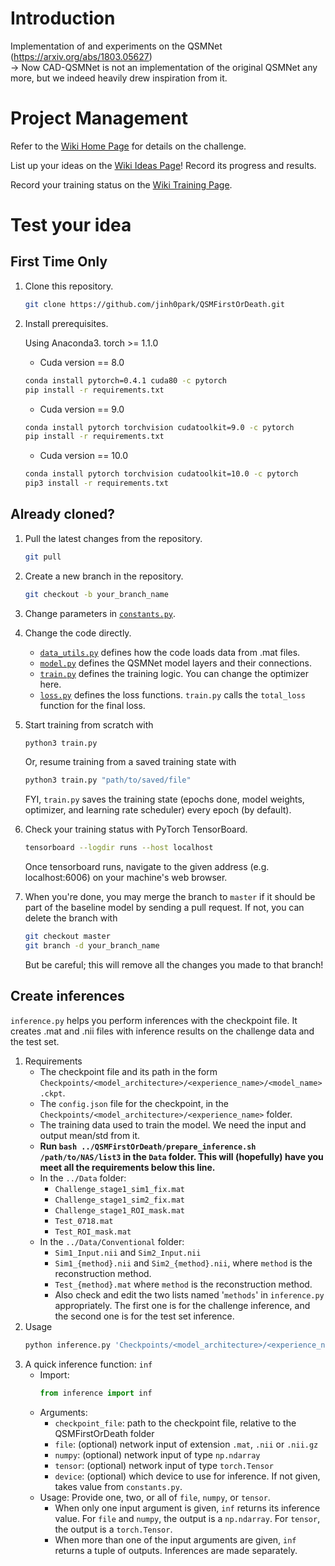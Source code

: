 # Introduction

Implementation of and experiments on the QSMNet (https://arxiv.org/abs/1803.05627)  
-> Now CAD-QSMNet is not an implementation of the original QSMNet any more, but we indeed heavily drew inspiration from it.

# Project Management

Refer to the [Wiki Home Page](https://github.com/jinh0park/QSMFirstOrDeath/wiki) for details on the challenge.

List up your ideas on the [Wiki Ideas Page](https://github.com/jinh0park/QSMFirstOrDeath/wiki/Ideas)! Record its progress and results.

Record your training status on the [Wiki Training Page](https://github.com/jinh0park/QSMFirstOrDeath/wiki/Training).

# Test your idea

## First Time Only
1. Clone this repository.
   ```bash
   git clone https://github.com/jinh0park/QSMFirstOrDeath.git
   ```
2. Install prerequisites.
    
    Using Anaconda3.
    torch >= 1.1.0
    
    - Cuda version == 8.0
   ```bash
   conda install pytorch=0.4.1 cuda80 -c pytorch
   pip install -r requirements.txt
   ```
   - Cuda version == 9.0
   ```bash
   conda install pytorch torchvision cudatoolkit=9.0 -c pytorch
   pip install -r requirements.txt
   ```
   - Cuda version == 10.0
   ```bash
   conda install pytorch torchvision cudatoolkit=10.0 -c pytorch
   pip3 install -r requirements.txt
   ```

## Already cloned?
1. Pull the latest changes from the repository.
   ```bash
   git pull
   ```
   
2. Create a new branch in the repository.
   ```bash
   git checkout -b your_branch_name
   ```

3. Change parameters in [```constants.py```](https://github.com/jinh0park/QSMFirstOrDeath/blob/master/constants.py).
   
4. Change the code directly.
   - [```data_utils.py```](https://github.com/jinh0park/QSMFirstOrDeath/blob/master/data_utils.py) defines how the code loads data from .mat files.
   - [```model.py```](https://github.com/jinh0park/QSMFirstOrDeath/blob/master/model.py) defines the QSMNet model layers and their connections.
   - [```train.py```](https://github.com/jinh0park/QSMFirstOrDeath/blob/master/train.py) defines the training logic. You can change the optimizer here.
   - [```loss.py```](https://github.com/jinh0park/QSMFirstOrDeath/blob/master/loss.py) defines the loss functions. ```train.py``` calls the ```total_loss``` function for the final loss.

5. Start training from scratch with
   ```bash
   python3 train.py
   ```
   Or, resume training from a saved training state with
   ```bash
   python3 train.py "path/to/saved/file"
   ```
   FYI, ```train.py``` saves the training state (epochs done, model weights, optimizer, and learning rate scheduler) every epoch (by default).

6. Check your training status with PyTorch TensorBoard.
   ```bash
   tensorboard --logdir runs --host localhost
   ```
   Once tensorboard runs, navigate to the given address (e.g. localhost:6006) on your machine's web browser.

7. When you're done, you may merge the branch to ```master``` if it should be part of the baseline model by sending a pull request. If not, you can delete the branch with
   ```bash
   git checkout master
   git branch -d your_branch_name
   ```
   But be careful; this will remove all the changes you made to that branch!


## Create inferences

```inference.py``` helps you perform inferences with the checkpoint file. It creates .mat and .nii files with inference results on the challenge data and the test set.

1. Requirements
   - The checkpoint file and its path in the form ```Checkpoints/<model_architecture>/<experience_name>/<model_name>.ckpt```.
   - The ```config.json``` file for the checkpoint, in the ```Checkpoints/<model_architecture>/<experience_name>``` folder.
   - The training data used to train the model. We need the input and output mean/std from it.
   - **Run ```bash ../QSMFirstOrDeath/prepare_inference.sh /path/to/NAS/list3``` in the ```Data``` folder. This will (hopefully) have you meet all the requirements below this line.**
   - In the ```../Data``` folder:
     - ```Challenge_stage1_sim1_fix.mat```
     - ```Challenge_stage1_sim2_fix.mat```
     - ```Challenge_stage1_ROI_mask.mat```
     - ```Test_0718.mat```
     - ```Test_ROI_mask.mat```
   - In the ```../Data/Conventional``` folder:
     - ```Sim1_Input.nii``` and ```Sim2_Input.nii```
     - ```Sim1_{method}.nii``` and ```Sim2_{method}.nii```, where ```method``` is the reconstruction method.
     - ```Test_{method}.mat``` where ```method``` is the reconstruction method.
     - Also check and edit the two lists named '```methods```' in ```inference.py``` appropriately. The first one is for the challenge inference, and the second one is for the test set inference.
2. Usage
   ```bash
   python inference.py 'Checkpoints/<model_architecture>/<experience_name>/<model_name>.ckpt'
   ```
3. A quick inference function: ```inf```
   - Import:   
        ```python
        from inference import inf
        ```
   - Arguments:
     - ```checkpoint_file```: path to the checkpoint file, relative to the QSMFirstOrDeath folder
     - ```file```: (optional) network input of extension ```.mat```, ```.nii``` or ```.nii.gz```
     - ```numpy```: (optional) network input of type ```np.ndarray```
     - ```tensor```: (optional) network input of type ```torch.Tensor```
     - ```device```: (optional) which device to use for inference. If not given, takes value from ```constants.py```.
   - Usage: Provide one, two, or all of ```file```, ```numpy```, or ```tensor```.
     - When only one input argument is given, ```inf``` returns its inference value. For ```file``` and ```numpy```, the output is a ```np.ndarray```. For ```tensor```, the output is a ```torch.Tensor```.
     - When more than one of the input arguments are given, ```inf``` returns a tuple of outputs. Inferences are made separately.
